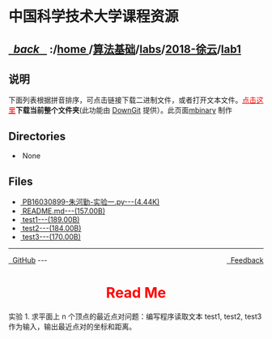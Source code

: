 
<!--
<head>
    <meta http-equiv="content-type" content="text/html; charset=utf-8">
    <title> 中国科学技术大学课程资源</title>
</head>
-->
# 中国科学技术大学课程资源

<div>
  <h2>
    <a href="../index.html">&nbsp;&nbsp;<i class="fa fa-level-up">back </i>&nbsp;&nbsp;</a>
    :/<a href="../../../../index.html">home <i class="fa fa-home"></i></a>/<a href="../../../index.html">算法基础</a>/<a href="../../index.html">labs</a>/<a href="../index.html">2018-徐云</a>/<a href="index.html">lab1</a>
  </h2>
</div>

## 说明
下面列表根据拼音排序，可点击链接下载二进制文件，或者打开文本文件。<a href="http://downgit.zhoudaxiaa.com/#/home?url=https://github.com/USTC-Resource/USTC-Course/tree/master/算法基础/labs/2018-徐云/lab1" style="color:red" target="_black">点击这里</a>**下载当前整个文件夹**(此功能由 [DownGit](http://downgit.zhoudaxiaa.com) 提供）。此页面[mbinary](https://mbinary.xyz) 制作

## Directories
<ul><li><i class="fa fa-meh-o"></i>&nbsp;None</li></ul>

## Files
<ul><li><a href="https://raw.githubusercontent.com/USTC-Resource/USTC-Course/master/算法基础/labs/2018-徐云/lab1/PB16030899-朱河勤-实验一.py"><i class="fa fa-file-code-o"></i>&nbsp;PB16030899-朱河勤-实验一.py---(4.44K)</a></li>
<li><a href="https://raw.githubusercontent.com/USTC-Resource/USTC-Course/master/算法基础/labs/2018-徐云/lab1/README.md"><i class="fa fa-pencil-square-o"></i>&nbsp;README.md---(157.00B)</a></li>
<li><a href="https://raw.githubusercontent.com/USTC-Resource/USTC-Course/master/算法基础/labs/2018-徐云/lab1/test1"><i class="fa fa-pencil-square-o"></i>&nbsp;test1---(189.00B)</a></li>
<li><a href="https://raw.githubusercontent.com/USTC-Resource/USTC-Course/master/算法基础/labs/2018-徐云/lab1/test2"><i class="fa fa-pencil-square-o"></i>&nbsp;test2---(184.00B)</a></li>
<li><a href="https://raw.githubusercontent.com/USTC-Resource/USTC-Course/master/算法基础/labs/2018-徐云/lab1/test3"><i class="fa fa-pencil-square-o"></i>&nbsp;test3---(170.00B)</a></li></ul>

---
<div style="text-decration:underline;display:inline">
  <a href="https://github.com/USTC-Resource/USTC-Course.git" target="_blank" rel="external"><i class="fa fa-github"></i>&nbsp; GitHub</a>
  <a href="mailto:&#122;huheqin1@gmail?subject=反馈与建议" style="float:right" target="_blank" rel="external"><i class="fa fa-envelope"></i>&nbsp; Feedback</a>
</div>
---

<h1 style="color:red;text-align:center;">Read Me</h1>

<p>实验 1. 求平面上 n 个顶点的最近点对问题：编写程序读取文本 test1, test2, test3 作为输入，输出最近点对的坐标和距离。</p>
